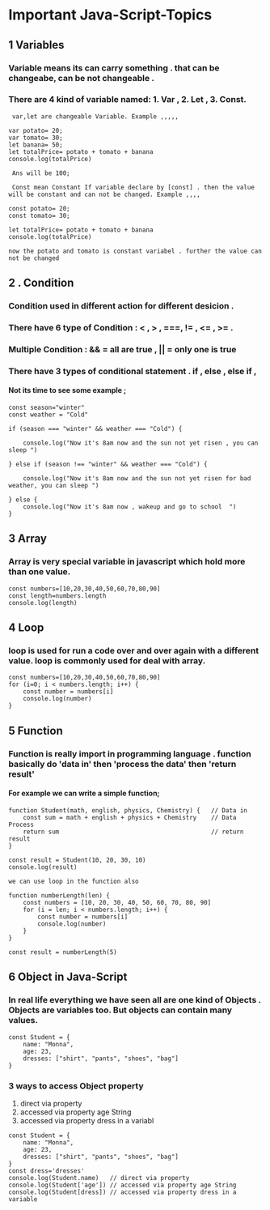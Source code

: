 # Important Java-Script-Topics

## 1 Variables

### Variable means its can carry something . that can be changeabe,  can be not changeable . 
### There are 4 kind of variable named: 1. Var , 2. Let , 3. Const. 
```
 var,let are changeable Variable. Example ,,,,,

var potato= 20;
var tomato= 30;
let banana= 50;
let totalPrice= potato + tomato + banana
console.log(totalPrice)

 Ans will be 100;

 Const mean Constant If variable declare by [const] . then the value will be constant and can not be changed. Example ,,,,

const potato= 20;
const tomato= 30;

let totalPrice= potato + tomato + banana
console.log(totalPrice)

now the potato and tomato is constant variabel . further the value can not be changed

```
## 2 . Condition
### Condition used in different action for different desicion .
### There have 6 type of Condition : < , > , ===, != , <= , >= .
### Multiple Condition : && = all are true , || = only one is true 
### There have 3 types of conditional statement . if ,  else , else if ,  
#### Not its time to see some example ;

```
const season="winter"
const weather = "Cold"

if (season === "winter" && weather === "Cold") {

    console.log("Now it's 8am now and the sun not yet risen , you can sleep ")

} else if (season !== "winter" && weather === "Cold") {

    console.log("Now it's 8am now and the sun not yet risen for bad weather, you can sleep ")

} else {
    console.log("Now it's 8am now , wakeup and go to school  ")
}

```
## 3 Array
### Array is very special variable in javascript which hold more than one value.

```
const numbers=[10,20,30,40,50,60,70,80,90]
const length=numbers.length
console.log(length)

```
## 4 Loop
### loop is used for run a code over and over again with a different value. loop is commonly used for deal with array.
```
const numbers=[10,20,30,40,50,60,70,80,90]
for (i=0; i < numbers.length; i++) {
    const number = numbers[i]
    console.log(number)
}
```
## 5 Function

### Function is really import in programming language . function basically do 'data in' then 'process the data' then 'return result'
#### For example we can write a simple function;

```
function Student(math, english, physics, Chemistry) {   // Data in
    const sum = math + english + physics + Chemistry    // Data Process
    return sum                                          // return result
}

const result = Student(10, 20, 30, 10)
console.log(result)

we can use loop in the function also

function numberLength(len) {
    const numbers = [10, 20, 30, 40, 50, 60, 70, 80, 90]
    for (i = len; i < numbers.length; i++) {
        const number = numbers[i]
        console.log(number)
    }
}

const result = numberLength(5)

````
## 6 Object in Java-Script
### In real life everything we have seen all are one kind of Objects . Objects are variables too. But objects can contain many values. 

```
const Student = {
    name: "Monna",
    age: 23,
    dresses: ["shirt", "pants", "shoes", "bag"]
}
```

### 3 ways to access Object property

 1. direct via property
 2. accessed via property age String
 3. accessed via property dress in a variabl

```
const Student = {
    name: "Monna",
    age: 23,
    dresses: ["shirt", "pants", "shoes", "bag"]
}
const dress='dresses'
console.log(Student.name)   // direct via property
console.log(Student['age']) // accessed via property age String
console.log(Student[dress]) // accessed via property dress in a variable

```

